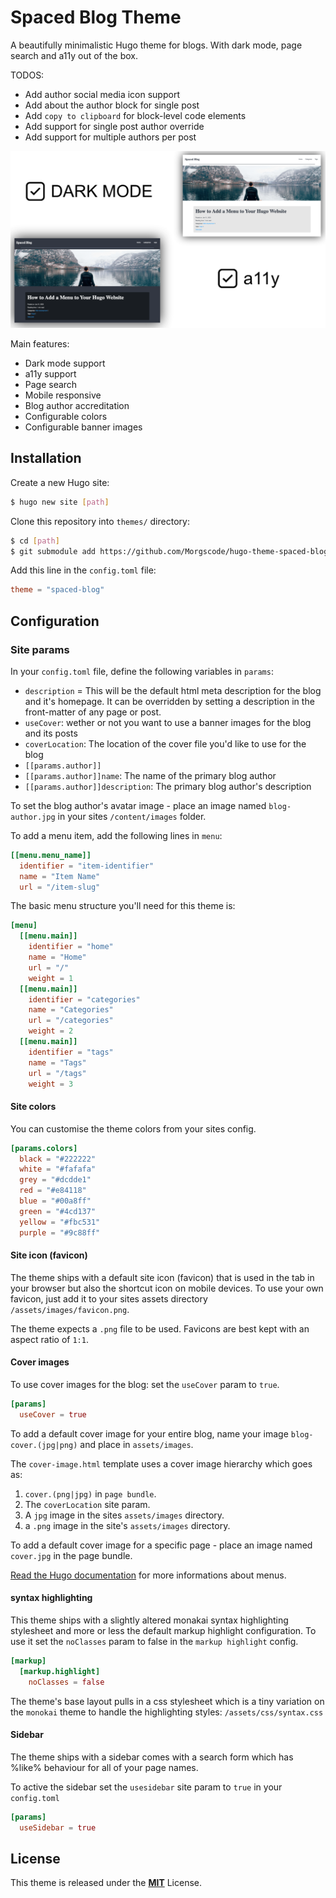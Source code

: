 # Spaced Blog Theme

A beautifully minimalistic Hugo theme for blogs. With dark mode, page search and a11y out of the box.

TODOS:

- Add author social media icon support
- Add about the author block for single post
- Add `copy to clipboard` for block-level code elements
- Add support for single post author override
- Add support for multiple authors per post

![Intro](https://github.com/Morgscode/hugo-theme-spaced-blog/blob/master/images/cover.png)

Main features:

- Dark mode support
- a11y support
- Page search
- Mobile responsive
- Blog author accreditation
- Configurable colors
- Configurable banner images

## Installation

Create a new Hugo site:

```bash
$ hugo new site [path]
```

Clone this repository into `themes/` directory:

```bash
$ cd [path]
$ git submodule add https://github.com/Morgscode/hugo-theme-spaced-blog.git themes/spaced-blog
```

Add this line in the `config.toml` file:

```toml
theme = "spaced-blog"
```

## Configuration

### Site params

In your `config.toml` file, define the following variables in `params`:

- `description` = This will be the default html meta description for the blog and it's homepage. It can be overridden by setting a description in the front-matter of any page or post.
- `useCover`: wether or not you want to use a banner images for the blog and its posts
- `coverLocation`: The location of the cover file you'd like to use for the blog
- `[[params.author]]`
- `[[params.author]]name`: The name of the primary blog author
- `[[params.author]]description`: The primary blog author's description

To set the blog author's avatar image - place an image named `blog-author.jpg` in your sites `/content/images` folder. 

To add a menu item, add the following lines in `menu`:

```toml
[[menu.menu_name]]
  identifier = "item-identifier"
  name = "Item Name"
  url = "/item-slug"
```

The basic menu structure you'll need for this theme is:

```toml
[menu]
  [[menu.main]]
    identifier = "home"
    name = "Home"
    url = "/"
    weight = 1
  [[menu.main]]
    identifier = "categories"
    name = "Categories"
    url = "/categories"
    weight = 2
  [[menu.main]]
    identifier = "tags"
    name = "Tags"
    url = "/tags"
    weight = 3
```

#### Site colors

You can customise the theme colors from your sites config.

```toml
[params.colors]
  black = "#222222"
  white = "#fafafa"
  grey = "#dcdde1"
  red = "#e84118"
  blue = "#00a8ff"
  green = "#4cd137"
  yellow = "#fbc531"
  purple = "#9c88ff"
```

#### Site icon (favicon)

The theme ships with a default site icon (favicon) that is used in the tab in your browser but also the shortcut icon on mobile devices. To use your own favicon, just add it 
to your sites assets directory `/assets/images/favicon.png`.

The theme expects a `.png` file to be used. Favicons are best kept with an aspect ratio of `1:1`.

#### Cover images

To use cover images for the blog: set the `useCover` param to `true`.

```toml
[params]
  useCover = true
```

To add a default cover image for your entire blog, name your image `blog-cover.(jpg|png)` and place in `assets/images`.

The `cover-image.html` template uses a cover image hierarchy which goes as: 

1. `cover.(png|jpg)` in `page bundle`.
2. The `coverLocation` site param.
3. A `jpg` image in the sites `assets/images` directory.
4. a `.png` image in the site's `assets/images` directory.

To add a default cover image for a specific page - place an image named `cover.jpg` in the page bundle.

[Read the Hugo documentation](https://gohugo.io/content-management/menus/#readout) for more informations about menus.

#### syntax highlighting

This theme ships with a slightly altered monakai syntax highlighting stylesheet and more or less the default markup highlight configuration. To use it set the `noClasses` param to false in the `markup highlight` config.

```toml
[markup]
  [markup.highlight]
    noClasses = false
```

The theme's base layout pulls in a css stylesheet which is a tiny variation on the `monokai` theme to handle the highlighting styles: `/assets/css/syntax.css`

#### Sidebar 

The theme ships with a sidebar comes with a search form which has %like% behaviour for all of your page names.

To active the sidebar set the `usesidebar` site param to `true` in your `config.toml`

```toml
[params]
  useSidebar = true
```

## License

This theme is released under the [**MIT**](https://github.com/Morgscode/hugo-theme-spaced-blog/blob/master/LICENSE) License.
